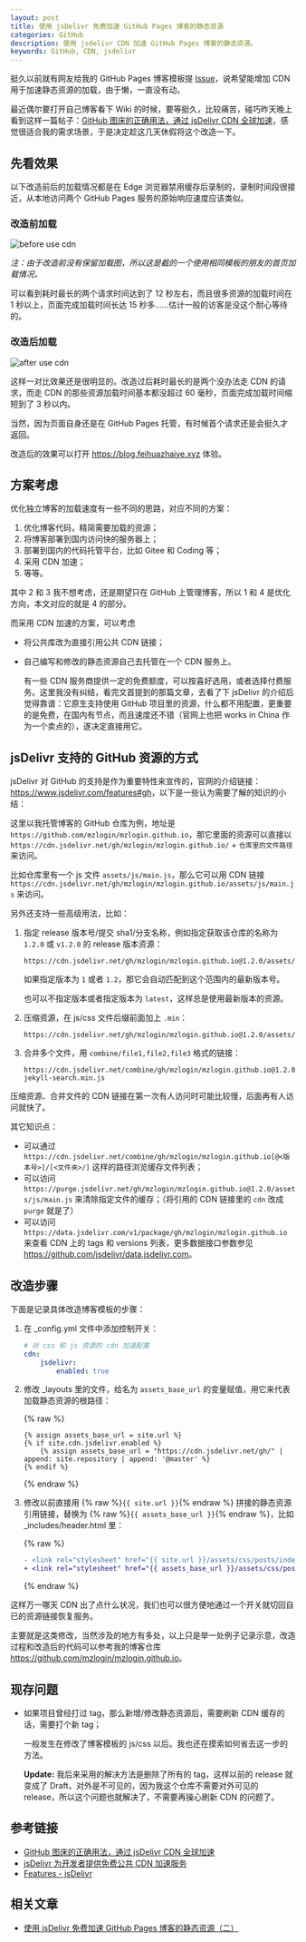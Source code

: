 ```yaml
---
layout: post
title: 使用 jsDelivr 免费加速 GitHub Pages 博客的静态资源
categories: GitHub
description: 使用 jsdelivr CDN 加速 GitHub Pages 博客的静态资源。
keywords: GitHub, CDN, jsdelivr
---
```


挺久以前就有网友给我的 GitHub Pages 博客模板提 [Issue](https://github.com/mzlogin/mzlogin.github.io/issues/65)，说希望能增加 CDN 用于加速静态资源的加载，由于懒，一直没有动。

最近偶尔要打开自己博客看下 Wiki 的时候，要等挺久，比较痛苦，碰巧昨天晚上看到这样一篇帖子：[GitHub 图床的正确用法，通过 jsDelivr CDN 全球加速](https://hacpai.com/article/1583894928771)，感觉很适合我的需求场景，于是决定趁这几天休假将这个改造一下。

## 先看效果

以下改造前后的加载情况都是在 Edge 浏览器禁用缓存后录制的，录制时间段很接近，从本地访问两个 GitHub Pages 服务的原始响应速度应该类似。

### 改造前加载

![before use cdn](/images/posts/github/cdn-before.png)

*注：由于改造前没有保留加载图，所以这是截的一个使用相同模板的朋友的首页加载情况。*

可以看到耗时最长的两个请求时间达到了 12 秒左右，而且很多资源的加载时间在 1 秒以上，页面完成加载时间长达 15 秒多……估计一般的访客是没这个耐心等待的。

### 改造后加载

![after use cdn](/images/posts/github/cdn-after.png)

这样一对比效果还是很明显的。改造过后耗时最长的是两个没办法走 CDN 的请求，而走 CDN 的那些资源加载时间基本都没超过 60 毫秒，页面完成加载时间缩短到了 3 秒以内。

当然，因为页面自身还是在 GitHub Pages 托管，有时候首个请求还是会挺久才返回。

改造后的效果可以打开 <https://blog.feihuazhaiye.xyz> 体验。

## 方案考虑

优化独立博客的加载速度有一些不同的思路，对应不同的方案：

1. 优化博客代码，精简需要加载的资源；
2. 将博客部署到国内访问快的服务器上；
3. 部署到国内的代码托管平台，比如 Gitee 和 Coding 等；
4. 采用 CDN 加速；
5. 等等。

其中 2 和 3 我不想考虑，还是期望只在 GitHub 上管理博客，所以 1 和 4 是优化方向，本文对应的就是 4 的部分。

而采用 CDN 加速的方案，可以考虑

- 将公共库改为直接引用公共 CDN 链接；
- 自己编写和修改的静态资源自己去托管在一个 CDN 服务上。

    有一些 CDN 服务商提供一定的免费额度，可以按喜好选用，或者选择付费服务。这里我没有纠结，看完文首提到的那篇文章，去看了下 jsDelivr 的介绍后觉得靠谱：它原生支持使用 GitHub 项目里的资源，什么都不用配置，更重要的是免费，在国内有节点，而且速度还不错（官网上也把 works in China 作为一个卖点的），遂决定直接用它。

## jsDelivr 支持的 GitHub 资源的方式

jsDelivr 对 GitHub 的支持是作为重要特性来宣传的，官网的介绍链接：<https://www.jsdelivr.com/features#gh>，以下是一些认为需要了解的知识的小结：

这里以我托管博客的 GitHub 仓库为例，地址是 `https://github.com/mzlogin/mzlogin.github.io`，那它里面的资源可以直接以 `https://cdn.jsdelivr.net/gh/mzlogin/mzlogin.github.io/` + `仓库里的文件路径` 来访问。

比如仓库里有一个 js 文件 `assets/js/main.js`，那么它可以用 CDN 链接 `https://cdn.jsdelivr.net/gh/mzlogin/mzlogin.github.io/assets/js/main.js` 来访问。

另外还支持一些高级用法，比如：

1. 指定 release 版本号/提交 sha1/分支名称，例如指定获取该仓库的名称为 `1.2.0` 或 `v1.2.0` 的 release 版本资源：

    ```
    https://cdn.jsdelivr.net/gh/mzlogin/mzlogin.github.io@1.2.0/assets/js/main.js
    ```

    如果指定版本为 `1` 或者 `1.2`，那它会自动匹配到这个范围内的最新版本号。

    也可以不指定版本或者指定版本为 `latest`，这样总是使用最新版本的资源。

2. 压缩资源，在 js/css 文件后缀前面加上 `.min`：

    ```
    https://cdn.jsdelivr.net/gh/mzlogin/mzlogin.github.io@1.2.0/assets/js/main.min.js
    ```

3. 合并多个文件，用 `combine/file1,file2,file3` 格式的链接：

    ```
    https://cdn.jsdelivr.net/combine/gh/mzlogin/mzlogin.github.io@1.2.0/assets/js/main.min.js,gh/mzlogin/mzlogin.github.io@1.2.0/assets/js/simple-jekyll-search.min.js
    ```

压缩资源、合并文件的 CDN 链接在第一次有人访问时可能比较慢，后面再有人访问就快了。

其它知识点：

- 可以通过 `https://cdn.jsdelivr.net/combine/gh/mzlogin/mzlogin.github.io[@<版本号>]/[<文件夹>/]` 这样的路径浏览缓存文件列表；
- 可以访问 `https://purge.jsdelivr.net/gh/mzlogin/mzlogin.github.io@1.2.0/assets/js/main.js` 来清除指定文件的缓存；（将引用的 CDN 链接里的 `cdn` 改成 `purge` 就是了）
- 可以访问 `https://data.jsdelivr.com/v1/package/gh/mzlogin/mzlogin.github.io` 来查看 CDN 上的 tags 和 versions 列表，更多数据接口参数参见 <https://github.com/jsdelivr/data.jsdelivr.com>。

## 改造步骤

下面是记录具体改造博客模板的步骤：

1. 在 _config.yml 文件中添加控制开关：

    ```yaml
    # 对 css 和 js 资源的 cdn 加速配置
    cdn:
        jsdelivr:
            enabled: true
    ```

2. 修改 _layouts 里的文件，给名为 `assets_base_url` 的变量赋值，用它来代表加载静态资源的根路径：

    {% raw %}
    ```liquid
    {% assign assets_base_url = site.url %}
    {% if site.cdn.jsdelivr.enabled %}
        {% assign assets_base_url = "https://cdn.jsdelivr.net/gh/" | append: site.repository | append: '@master' %}
    {% endif %}
    ```
    {% endraw %}

3. 修改以前直接用 {% raw %}`{{ site.url }}`{% endraw %} 拼接的静态资源引用链接，替换为 {% raw %}`{{ assets_base_url }}`{% endraw %}，比如 _includes/header.html 里：

    {% raw %}
    ```diff
    - <link rel="stylesheet" href="{{ site.url }}/assets/css/posts/index.css">
    + <link rel="stylesheet" href="{{ assets_base_url }}/assets/css/posts/index.css">
    ```
    {% endraw %}

这样万一哪天 CDN 出了点什么状况，我们也可以很方便地通过一个开关就切回自已的资源链接恢复服务。

主要就是这类修改，当然涉及的地方有多处，以上只是举一处例子记录示意，改造过程和改造后的代码可以参考我的博客仓库 <https://github.com/mzlogin/mzlogin.github.io>。

## 现存问题

- 如果项目曾经打过 tag，那么新增/修改静态资源后，需要刷新 CDN 缓存的话，需要打个新 tag；

    一般发生在修改了博客模板的 js/css 以后。我也还在摸索如何省去这一步的方法。

    **Update:** 我后来采用的解决方法是删除了所有的 tag，这样以前的 release 就变成了 Draft，对外是不可见的，因为我这个仓库不需要对外可见的 release，所以这个问题也就解决了，不需要再操心刷新 CDN 的问题了。

## 参考链接

- [GitHub 图床的正确用法，通过 jsDelivr CDN 全球加速](https://hacpai.com/article/1583894928771)
- [jsDelivr 为开发者提供免费公共 CDN 加速服务](https://blog.csdn.net/larpland/article/details/101349605)
- [Features - jsDelivr](https://www.jsdelivr.com/features)

## 相关文章

- [使用 jsDelivr 免费加速 GitHub Pages 博客的静态资源（二）](https://blog.feihuazhaiye.xyz/2020/10/07/cdn-for-github-pages-2/)

